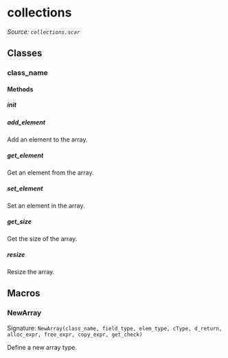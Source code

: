 # collections

*Source: `collections.scar`*

## Classes

### class_name

#### Methods

##### init

##### add_element

Add an element to the array.

##### get_element

Get an element from the array.

##### set_element

Set an element in the array.

##### get_size

Get the size of the array.

##### resize

Resize the array.


## Macros

### NewArray

Signature: `NewArray(class_name, field_type, elem_type, cType, d_return, alloc_expr, free_expr, copy_expr, get_check)`

Define a new array type.


